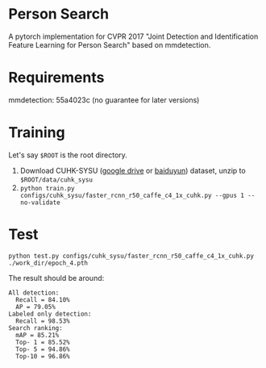 # Person Search

A pytorch implementation for CVPR 2017 "Joint Detection and Identification Feature Learning for Person Search" based on mmdetection.

# Requirements

mmdetection: 55a4023c (no guarantee for later versions)

# Training

Let's say `$ROOT` is the root directory.

1. Download CUHK-SYSU ([google drive](https://drive.google.com/open?id=1z3LsFrJTUeEX3-XjSEJMOBrslxD2T5af) or [baiduyun](https://pan.baidu.com/s/1jHLfeZk)) dataset, unzip to `$ROOT/data/cuhk_sysu`
2. `python train.py configs/cuhk_sysu/faster_rcnn_r50_caffe_c4_1x_cuhk.py --gpus 1 --no-validate`

# Test

`python test.py configs/cuhk_sysu/faster_rcnn_r50_caffe_c4_1x_cuhk.py ./work_dir/epoch_4.pth`

The result should be around:

```
All detection:
  Recall = 84.10%
  AP = 79.05%
Labeled only detection:
  Recall = 98.53%
Search ranking:
  mAP = 85.21%
  Top- 1 = 85.52%
  Top- 5 = 94.86%
  Top-10 = 96.86%
```